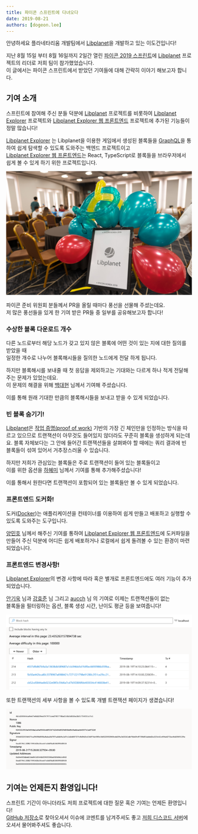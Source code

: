 ```yaml
---
title: 파이콘 스프린트에 다녀오다
date: 2019-08-21
authors: [dogeon.lee]
---
```


안녕하세요 플라네타리움 개발팀에서 [Libplanet]을 개발하고 있는 이도건입니다!

지난 8월 15일 부터 8월 16일까지 2일간 열린 [파이콘 2019 스프린트]에
[Libplanet] 프로젝트의 리더로 저희 팀이 참가했었습니다.  
이 글에서는 파이콘 스프린트에서 받았던 기여들에 대해 간략히 이야기 해보고자 합니다.

[파이콘 2019 스프린트]: https://archive.pycon.kr/2019/program/sprint

## 기여 소개

스프린트에 참여해 주신 분들 덕분에 [Libplanet] 프로젝트를 비롯하여 [Libplanet Explorer] 프로젝트와 [Libplanet Explorer 웹 프론트엔드] 프로젝트에 추가된 기능들이 정말 많습니다!  

[Libplanet Explorer] 는 Libplanet을 이용한 게임에서 생성된 블록들을 [GraphQL]을 통하여 쉽게 탐색할 수 있도록 도와주는 백엔드 프로젝트이고  
[Libplanet Explorer 웹 프론트엔드]는 React, TypeScript로 블록들을 브라우저에서 쉽게 볼 수 있게 하기 위한 프로젝트입니다.

![balloon](./balloon.jpg)

파이콘 준비 위원회 분들께서 PR을 올릴 때마다 풍선을 선물해 주셨는데요.  
저 많은 풍선들을 있게 한 기여 받은 PR들 중 일부를 공유해보고자 합니다!

[GraphQL]: https://graphql.org/

### 수상한 블록 다운로드 개수

다른 노드로부터 해당 노드가 갖고 있지 않은 블록에 어떤 것이 있는 지에 대한 질의를 받았을 때  
일정한 개수로 나누어 블록해시들을 질의한 노드에게 전달 하게 됩니다.

하지만 블록해시를 보내줄 때 첫 응답을 제외하고는 기대와는 다르게 하나 적게 전달해 주는 문제가 있었는데요.  
이 문제의 해결을 위해 [백대현][gurrpi] 님께서 기여해 주셨습니다.

이를 통해 원래 기대한 만큼의 블록해시들을 보내고 받을 수 있게 되었습니다.

[gurrpi]: https://github.com/gurrpi

### 빈 블록 숨기기!

[Libplanet]은 [작업 증명(proof of work)][PoW] 기반의 가장 긴 체인만을 인정하는 방식을 따르고 있으므로 
트랜잭션이 아무것도 들어있지 않더라도 꾸준히 블록을 생성하게 되는데요. 
블록 자체보다는 그 안에 들어간 트랜잭션들을 살펴봐야 할 때에는 쿼리 결과에 빈 블록들이 섞여 있어서 거추장스러울 수 있습니다.

하지만 저희가 관심있는 블록들은 주로 트랜잭션이 들어 있는 블록들이고  
이를 위한 옵션을 [하혜미][hyeguiee] 님께서 기여를 통해 추가해주셨습니다!

이를 통해서 원한다면 트랜잭션이 포함되어 있는 블록들만 볼 수 있게 되었습니다.

[PoW]: https://en.bitcoin.it/wiki/Proof_of_work
[hyeguiee]: https://github.com/hyeguiee

### 프론트엔드 도커화!

도커([Docker])는 애플리케이션을 컨테이너를 이용하여 쉽게 만들고 배포하고 실행할 수 있도록 도와주는 도구입니다.  

[양민호][minhoryang] 님께서 해주신 기여를 통하여 [Libplanet Explorer 웹 프론트엔드]에 도커파일을 만들어 주신 덕분에
어디든 쉽게 배포하거나 로컬에서 쉽게 돌려볼 수 있는 환경이 마련되었습니다.

[Docker]: https://docker.io/
[minhoryang]: https://github.com/minhoryang

### 프론트엔드 변경사항!

[Libplanet Explorer]의 변경 사항에 따라 혹은 별개로 프론트엔드에도 여러 기능이 추가되었습니다.

[안기욱][AiOO] 님과 [강효준][kanghyojun] 님 그리고 [aucch] 님 의 기여로 이제는 트랜잭션들이 없는  
블록들을 필터링하는 옵션, 블록 생성 시간, 난이도 평균 등을 보여줍니다!

![frontend-screeshot](./frontend-screenshot.png)

또한 트랜잭션의 세부 사항을 볼 수 있도록 개별 트랜잭션 페이지가 생겼습니다!

![frontend-screenshot](./frontend-screenshot-transaction.png)

[AiOO]: https://github.com/AiOO
[kanghyojun]: https://github.com/kanghyojun
[aucch]: https://github.com/aucch

## 기여는 언제든지 환영입니다!

스프린트 기간이 아니더라도 저희 프로젝트에 대한 질문 혹은 기여는 언제든 환영입니다!  
[GitHub 저장소][libplanet]로 찾아오셔서 이슈에 코멘트를 남겨주셔도 좋고 [저희 디스코드 서버]에 오셔서 물어봐주셔도 좋습니다.

[저희 디스코드 서버]: https://discord.gg/wUgwkYW

[Libplanet]: https://github.com/planetarium/libplanet
[Libplanet Explorer]: https://github.com/planetarium/libplanet-explorer
[Libplanet Explorer 웹 프론트엔드]: https://github.com/planetarium/libplanet-explorer-frontend
